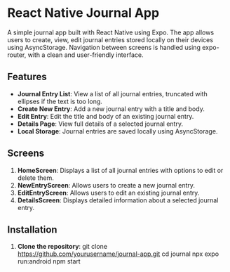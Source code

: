 # React Native Journal App

A simple journal app built with React Native using Expo. The app allows users to create, view, edit journal entries stored locally on their devices using AsyncStorage. Navigation between screens is handled using expo-router, with a clean and user-friendly interface.

## Features

- **Journal Entry List**: View a list of all journal entries, truncated with ellipses if the text is too long.
- **Create New Entry**: Add a new journal entry with a title and body.
- **Edit Entry**: Edit the title and body of an existing journal entry.
- **Details Page**: View full details of a selected journal entry.
- **Local Storage**: Journal entries are saved locally using AsyncStorage.

## Screens

1. **HomeScreen**: Displays a list of all journal entries with options to edit or delete them.
2. **NewEntryScreen**: Allows users to create a new journal entry.
3. **EditEntryScreen**: Allows users to edit an existing journal entry.
4. **DetailsScreen**: Displays detailed information about a selected journal entry.

## Installation

1. **Clone the repository**:
   git clone https://github.com/yourusername/journal-app.git
   cd journal
   npx expo run:android
   npm start

